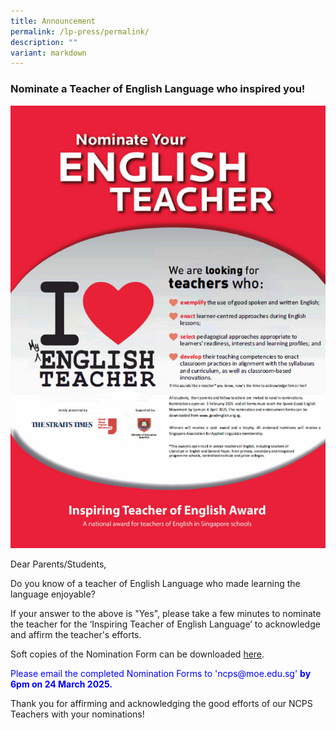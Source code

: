 ```yaml
---
title: Announcement
permalink: /lp-press/permalink/
description: ""
variant: markdown
---
```

### Nominate a Teacher of English Language who inspired you!

![](/images/Teacher01.png)

Dear Parents/Students,

Do you know of a teacher of English Language who made learning the language enjoyable?

If your answer to the above is "Yes", please take a few minutes to nominate the teacher for the ‘Inspiring Teacher of English Language’ to acknowledge and affirm the teacher's efforts.

Soft copies of the Nomination Form can be downloaded [here](https://www.languagecouncils.sg/goodenglish/inspiring-teacher-of-english-award/nomination-information).

<p style="color:#0000FF">Please email the completed Nomination Forms to 'ncps@moe.edu.sg' <b>by 6pm on 24 March 2025.</b> </p>

Thank you for affirming and acknowledging the good efforts of our NCPS Teachers with your nominations!
